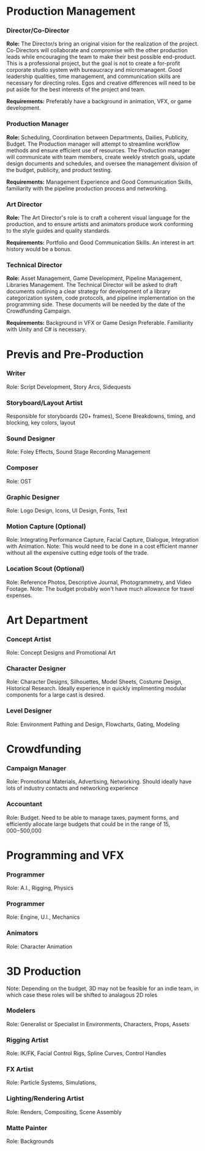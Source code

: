 # Production Management

### Director/Co-Director
**Role:** The Director/s bring an original vision for the realization of the project.  Co-Directors will collaborate and compromise with the other production leads while encouraging the team to make their best possible end-product.  This is a professional project, but the goal is not to create a for-profit corporate studio system with bureaucracy and micromanagent. Good leadership qualities, time management, and communication skills are necessary for directing roles. Egos and creative differences will need to be put aside for the best interests of the project and team. 

**Requirements:** Preferably have a background in animation, VFX, or game development.  

### Production Manager
**Role:** Scheduling, Coordination between Departments, Dailies, Publicity, Budget.  The Production manager will attempt to streamline workflow methods and ensure efficient use of resources.  The Production manager will communicate with team members, create weekly stretch goals, update design documents and schedules, and oversee the management division of the budget, publicity, and product testing. 

**Requirements:** Management Experience and Good Communication Skills, familiarity with the pipeline production process and networking.

### Art Director
**Role:** The Art Director's role is to craft a coherent visual language for the production, and to ensure artists and animators produce work conforming to the style guides and quality standards.

**Requirements:** Portfolio and Good Communication Skills. An interest in art history would be a bonus.

### Technical Director
**Role:** Asset Management, Game Development, Pipeline Management, Libraries Management.  The Technical Director will be asked to draft documents outlining a clear strategy for development of a library categorization system, code protocols, and pipeline implementation on the programming side.  These documents will be needed by the date of the Crowdfunding Campaign.

**Requirements:** Background in VFX or Game Design Preferable.  Familiarity with Unity and C# is necessary.

# Previs and Pre-Production

### Writer
Role: Script Development, Story Arcs, Sidequests

### Storyboard/Layout Artist
Responsible for storyboards (20+ frames), Scene Breakdowns, timing, and blocking, key colors, layout

### Sound Designer
Role: Foley Effects, Sound Stage Recording Management

### Composer 
Role: OST

### Graphic Designer
Role: Logo Design, Icons, UI Design, Fonts, Text

### Motion Capture (Optional)
Role: Integrating Performance Capture, Facial Capture, Dialogue, Integration with Animation.  Note: This would need to be done in a cost efficient manner without all the expensive cutting edge tools of the trade.

### Location Scout (Optional)
Role: Reference Photos, Descriptive Journal, Photogrammetry, and Video Footage.  Note: The budget probably won't have much allowance for travel expenses.

# Art Department

### Concept Artist
Role: Concept Designs and Promotional Art

### Character Designer
Role: Character Designs, Silhouettes, Model Sheets, Costume Design, Historical Research.  Ideally experience in quickly implimenting modular components for a large cast is desired.

### Level Designer
Role: Environment Pathing and Design, Flowcharts, Gating, Modeling

# Crowdfunding

### Campaign Manager
Role: Promotional Materials, Advertising, Networking.  Should ideally have lots of industry contacts and networking experience

### Accountant
Role: Budget.  Need to be able to manage taxes, payment forms, and efficiently allocate large budgets that could be in the range of $15,000-$500,000

# Programming and VFX

### Programmer 
Role: A.I., Rigging, Physics

### Programmer 
Role: Engine, U.I., Mechanics

### Animators
Role: Character Animation

# 3D Production 
Note: Depending on the budget, 3D may not be feasible for an indie team, in which case these roles will be shifted to analagous 2D roles

### Modelers
Role: Generalist or Specialist in Environments, Characters, Props, Assets

### Rigging Artist
Role: IK/FK, Facial Control Rigs, Spline Curves, Control Handles

### FX Artist
Role: Particle Systems, Simulations, 

### Lighting/Rendering Artist
Role: Renders, Compositing, Scene Assembly

### Matte Painter
Role: Backgrounds
